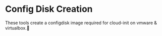 # Config Disk Creation

These tools create a configdisk image required for cloud-init on vmware & virtualbox.
